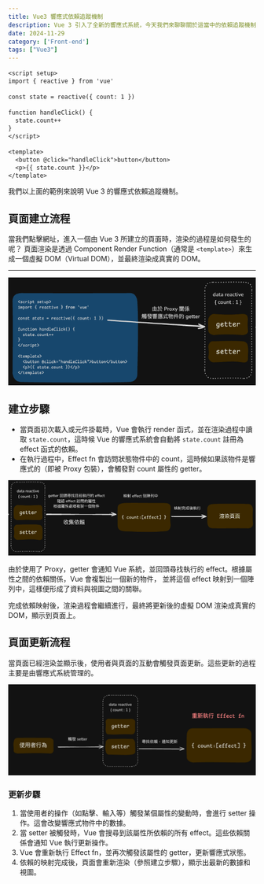```yaml
---
title: Vue3 響應式依賴追蹤機制 
description: Vue 3 引入了全新的響應式系統，今天我們來聊聊關於這當中的依賴追蹤機制。
date: 2024-11-29
category: ['Front-end']
tags: ["Vue3"]
---
```


```vue
<script setup>
import { reactive } from 'vue'

const state = reactive({ count: 1 })

function handleClick() {
  state.count++
}
</script>

<template>
  <button @click="handleClick">button</button>
  <p>{{ state.count }}</p>
</template>
```

我們以上面的範例來說明 Vue 3 的響應式依賴追蹤機制。
## 頁面建立流程
當我們點擊網址，進入一個由 Vue 3 所建立的頁面時，渲染的過程是如何發生的呢？
頁面渲染是透過 Component Render Function（通常是 `<template>`）來生成一個虛擬 DOM（Virtual DOM），並最終渲染成真實的 DOM。

---

![vue-responsive-getter](vue-responsive-getter.png)

## 建立步驟

- 當頁面初次載入或元件掛載時，Vue 會執行 render 函式，並在渲染過程中讀取 `state.count`，這時候 Vue 的響應式系統會自動將 `state.count` 註冊為 effect 函式的依賴。
- 在執行過程中，Effect fn 會訪問狀態物件中的 count，這時候如果該物件是響應式的（即被 Proxy 包裝），會觸發對 count 屬性的 getter。

![vue-responsive-collection](vue-responsive-collection.png)

由於使用了 Proxy，getter 會通知 Vue 系統，並回頭尋找執行的 effect。根據屬性之間的依賴關係，Vue 會複製出一個新的物件，
並將這個 effect 映射到一個陣列中，這樣便形成了資料與視圖之間的關聯。

完成依賴映射後，渲染過程會繼續進行，最終將更新後的虛擬 DOM 渲染成真實的 DOM，顯示到頁面上。

## 頁面更新流程
當頁面已經渲染並顯示後，使用者與頁面的互動會觸發頁面更新。這些更新的過程主要是由響應式系統管理的。

![vue-responsive-update](vue-responsive-update.png)

### 更新步驟
1. 當使用者的操作（如點擊、輸入等）觸發某個屬性的變動時，會進行 setter 操作。這會改變響應式物件中的數據。
2. 當 setter 被觸發時，Vue 會搜尋到該屬性所依賴的所有 effect。這些依賴關係會通知 Vue 執行更新操作。
3. Vue 會重新執行 Effect fn，並再次觸發該屬性的 getter，更新響應式狀態。
4. 依賴的映射完成後，頁面會重新渲染（參照建立步驟），顯示出最新的數據和視圖。
